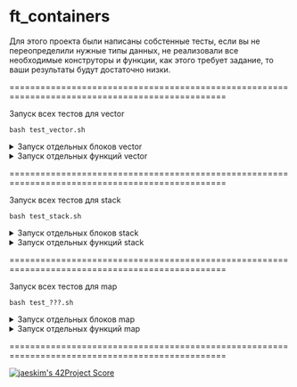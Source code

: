 # ft_containers

Для этого проекта были написаны собстенные тесты, если вы не переопределили нужные типы данныx, не реализовали все необходимые конструторы и функции, как этого требует задание, то ваши результаты будут достаточно низки.

================================================================================================
    
Запуск всех тестов для vector

    bash test_vector.sh

<details>
<summary>Запуск отдельных блоков vector</summary>

    bash test_vector.sh Acc    (Element access)
    
    bash test_vector.sh Cap    (Capacity)
    
    bash test_vector.sh Alloc  (Allocator)
    
    bash test_vector.sh Iter   (Iterators)
    
    bash test_vector.sh Non    (Non-member function overloads)
    
    bash test_vector.sh Mod    (Modifiers)
    
</details>

<details>
<summary>Запуск отдельных функций vector</summary>

    Element access:
    1) bash test_vector.sh acc               (test [])
    2) bash test_vector.sh acc_const         (test [] const)
    3) bash test_vector.sh at
    4) bash test_vector.sh at_const
    5) bash test_vector.sh front
    6) bash test_vector.sh front_const
    7) bash test_vector.sh bask
    8) bash test_vector.sh bask_const
    
    Capacity:
    1) bash test_vector.sh size
    2) bash test_vector.sh max_size
    3) bash test_vector.sh capacity
    4) bash test_vector.sh reserve
    5) bash test_vector.sh empty
    6) bash test_vector.sh resize
    
    Allocator:
    1) bash test_vector.sh get_allocator
    
    Iterators:
    1) bash test_vector.sh iterator
    2) bash test_vector.sh iterator_const
    3) bash test_vector.sh r_iterator        (reverse iterators)
    4) bash test_vector.sh r_iterator_const  (reverse iterators const)
    
    Non-member function overloads:
    1) bash test_vector.sh operator          (==, !=, <, <=, >, >=)
    2) bash test_vector.sh Non_swap          (bash test_vector.sh swap все тесты для swap)
    
    Modifiers:
    1) bash test_vector.sh assign            (все тесты)
        1.1) bash test_vector.sh assign_1    (assign(InputIterator first, InputIterator last))
        1.2) bash test_vector.sh assign_2    (assign(size_type n, const value_type& val))
    2) bash test_vector.sh push_back
    3) bash test_vector.sh pop_back
    4) bash test_vector.sh insert            (все тесты)
        4.1) bash test_vector.sh insert_1    (insert(iterator position, const value_type& val))
        4.2) bash test_vector.sh insert_2    (insert(iterator position, size_type n, const value_type& val))
        4.3) bash test_vector.sh insert_3    (insert(iterator position, InputIterator first, InputIterator last))
    5) bash test_vector.sh erase             (все тесты)
        5.1) bash test_vector.sh erase_1     erase(iterator position)
        5.2) bash test_vector.sh erase_2     erase(iterator first, iterator last)
    6) bash test_vector.sh Mod_swap          (bash test_vector.sh swap все тесты для swap)
    7) bash test_vector.sh clear
    
</details>

================================================================================================

Запуск всех тестов для stack

    bash test_stack.sh 

<details>
<summary>Запуск отдельных блоков stack</summary>
    
    bash test_stack.sh Member   (Member functions)
    
    bash test_stack.sh Non      (Non-member function overloads)
    
</details>
    
<details>
<summary>Запуск отдельных функций stack</summary>
    
    Member functions:
    1) bash test_stack.sh empty
    2) bash test_stack.sh size
    3) bash test_stack.sh top
    4) bash test_stack.sh top_const
    5) bash test_stack.sh push
    6) bash test_stack.sh pop
    
    Non-member function overloads:
    1) bash test_stack.sh operator          (==, !=, <, <=, >, >=)
    
</details>

================================================================================================

Запуск всех тестов для map

    bash test_???.sh 

<details>
<summary>Запуск отдельных блоков map</summary> 
    
    Ничего нет
    
</details>
    
<details>
<summary>Запуск отдельных функций map</summary>
    
     Ничего нет
    
</details>

================================================================================================

[![jaeskim's 42Project Score](https://badge42.herokuapp.com/api/project/gmother/ft_containers)](https://github.com/JaeSeoKim/badge42)
